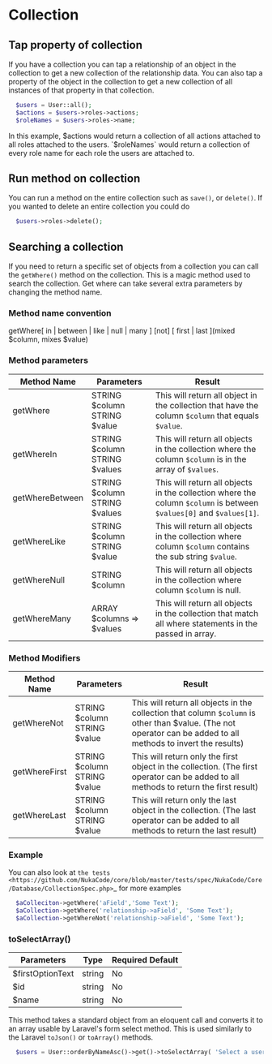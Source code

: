 # Collection



## Tap property of collection
If you have a collection you can tap a relationship of an object in the collection to get a new collection of the relationship data. You can also tap a property of the object in the collection to get a new collection of all instances of that property in that collection.

```php
  $users = User::all();
  $actions = $users->roles->actions;
  $roleNames = $users->roles->name;
```
  
In this example, $actions would return a collection of all actions attached to all roles attached to the users.
`$roleNames` would return a collection of every role name for each role the users are attached to.

## Run method on collection
You can run a method on the entire collection such as `save()`, or `delete()`.  If you wanted to delete an entire collection you could do
```php
  $users->roles->delete();
```
  
## Searching a collection
If you need to return a specific set of objects from a collection you can call the `getWhere()` method on the collection. This is a magic method used to search the collection.
Get where can take several extra parameters by changing the method name.

### Method name convention
getWhere[ in | between | like | null | many ] [not] [ first | last ](mixed $column, mixes $value)

### Method parameters
Method Name | Parameters |Result
----------- | ---------- | --------
getWhere         | STRING $column<br />STRING $value            | This will return all object in the collection that have the column `$column` that equals `$value`.
getWhereIn       | STRING $column<br />STRING $values            | This will return all objects in the collection where the column `$column` is in the array of `$values`.
getWhereBetween  | STRING $column<br />STRING $values            | This will return all objects in the collection where the column `$column` is between `$values[0]` and `$values[1]`.
getWhereLike     | STRING $column<br />STRING $value            | This will return all objects in the collection where column `$column` contains the sub string `$value`.
getWhereNull     | STRING $column            | This will return all objects in the collection where column `$column` is null.
getWhereMany     | ARRAY $columns => $values | This will return all objects in the collection that match all where statements in the passed in array.

### Method Modifiers
Method Name | Parameters |Result
----------- | ---------- | --------
getWhereNot      | STRING $column<br />STRING $value          | This will return all objects in the collection that column `$column` is other than $value.  (The not operator can be added to all methods to invert the results)
getWhereFirst    | STRING $column<br />STRING $value          | This will return only the first object in the collection.  (The first operator can be added to all methods to return the first result)
getWhereLast     | STRING $column<br />STRING $value          | This will return only the last object in the collection.  (The last operator can be added to all methods to return the last result)

### Example
You can also look at `the tests <https://github.com/NukaCode/core/blob/master/tests/spec/NukaCode/Core/Database/CollectionSpec.php>`_ for more examples
```php
  $aColleciton->getWhere('aField','Some Text');
  $aCollection->getWhere('relationship->aField', 'Some Text');
  $aCollection->getWhereNot('relationship->aField', 'Some Text');
```
  
### toSelectArray()
Parameters | Type | Required Default
---------- | ---- | ----------------
$firstOptionText | string | No | 'Select One'
$id | string | No | 'id'
$name | string | No | 'name'

This method takes a standard object from an eloquent call and converts it to an array usable by Laravel's form select method. This is used similarly to the Laravel `toJson()` or `toArray()` methods.
```php
  $users = User::orderByNameAsc()->get()->toSelectArray( 'Select a user', 'uniqueId', 'username');
```
